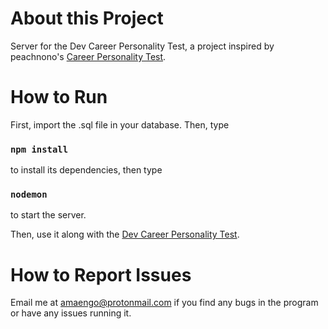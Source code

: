 # About this Project

Server for the Dev Career Personality Test, a project inspired by peachnono's [Career Personality Test](https://github.com/peachnono/dev-personality-test). 

# How to Run

First, import the .sql file in your database. Then, type

### `npm install`

to install its dependencies, then type

### `nodemon`

to start the server. 

Then, use it along with the [Dev Career Personality Test](https://github.com/thedevarchive/dev-career-personality-test). 

# How to Report Issues

Email me at amaengo@protonmail.com if you find any bugs in the program or have any issues running it. 
